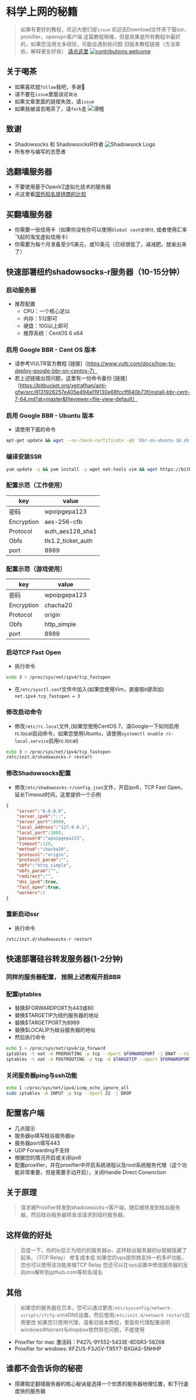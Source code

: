 # 科学上网的秘籍
> 如果有更好的教程，欢迎大佬们提`issue`
> 欢迎去Download文件夹下载ssr，proxifier，openvpn客户端
> 这篇教程稍难，但是效果是所有教程中最好的，如果您没用太多经验，可能会遇到些问题
> 旧版本教程链接（方法笨些，解释更友好些） [请点这里](https://raw.githubusercontent.com/XetRAHF/TiZi_AcrossTheGreatWall/master/README-dept.md)
[![contributions welcome](https://img.shields.io/badge/contributions-welcome-brightgreen.svg?style=flat)](https://github.com/dwyl/esta/issues)

## 关于喝茶
* 如果喜欢就`follow`我吧，多谢🙏
* 请不要在`issue`里面谈论`政治`
* 如果文章里面的链接失效，请`issue`
* 如果我被请去喝茶了，请`fork`走
![滑稽](https://timgsa.baidu.com/timg?image&quality=80&size=b9999_10000&sec=1509657102720&di=26897a14c32e3b7125d72a9ee4a6571f&imgtype=0&src=http%3A%2F%2Fimg.alicdn.com%2Fimgextra%2Fi2%2F2242406473%2FTB2o2RgahvC11Bjy1zdXXXPcVXa_%2521%25212242406473.jpg)

## 致谢
* Shadowsocks 和 ShadowsocksR作者
![Shadowsock Logo](https://raw.githubusercontent.com/XetRAHF/TiZi_AcrossTheGreatWall/d1f812d0caabe9c0d4a4b7d9e456ef46671f2729/imgs/shadowsocks.png)
* 所有参与编写的志愿者

## 选翻墙服务器
* 不要使用基于OpenVZ虚拟化技术的服务器
* 点这里看[国外知名提供商的比较](https://github.com/joedicastro/vps-comparison)

## 买翻墙服务器
* 你需要一张信用卡（如果你没有你可以使用`Global cash全球付`, 或者使用汇率飞起的淘宝虚拟信用卡）
* 你需要为每个月准备至少5美元，或10美元（已经很低了，减减肥，就省出来了）

## 快速部署纽约shadowsocks-r服务器（10-15分钟）
### 启动服务器
* 推荐配置
	* CPU：一个核心足以
	* 内存：512即可
	* 硬盘：10G以上即可
	* 推荐系统：CentOS 6 x64

### 启用 Google BBR - Cent OS 版本
* 请参考VULTR官方教程 [链接]（https://www.vultr.com/docs/how-to-deploy-google-bbr-on-centos-7）
* 若上述链接出现问题，这里有一份命令备份 [链接]（https://bitbucket.org/xetrafhan/anti-gfw/src/8131926257e405e494a119130e68fccff840b73f/install-bbr-cent-7-64.md?at=master&fileviewer=file-view-default）

### 启用 Google BBR - Ubuntu 版本
* 请使用下面的命令
```bash
apt-get update && wget --no-check-certificate -qO 'bbr-on-ubuntu-16.sh' 'https://bitbucket.org/xetrafhan/anti-gfw/raw/3ebcd6b971100bdb0967201e8da067df7f7e171d/install-bbr-on-ubuntu-16.sh' && chmod a+x bbr-on-ubuntu-16.sh && bash bbr-on-ubuntu-16.sh -f
```

### 编译安装SSR
```bash
yum update -y && yum install -y wget net-tools vim && wget https://bitbucket.org/xetrafhan/anti-gfw/raw/b95df58520e5c5579c780a1633b3537a362383a9/shadowsocks-all.sh && bash ./shadowsocks-all.sh
```

### 配置示范（工作使用）
| key | value | 
|----|------|
| 密码 | wpoipgepa123 | 
| Encryption | aes-256-cfb | 
| Protocol | auth_aes128_sha1 | 
| Obfs | tls1.2_ticket_auth | 
| port | 8989 | 

### 配置示范（游戏使用）
| key | value | 
|----|------|
| 密码 | wpoipgepa123 | 
| Encryption | chacha20 | 
| Protocol | origin | 
| Obfs |  http_simple | 
| port | 8989 | 

### 启动TCP Fast Open
* 执行命令
```bash
echo 3 > /proc/sys/net/ipv4/tcp_fastopen
```
* 在`/etc/sysctl.conf`文件中加入(如果您使用Vim，直接按`O`键添加)
`net.ipv4.tcp_fastopen = 3`


### 修改启动命令
* 修改`/etc/rc.local`文件,(如果您使用CentOS 7，请Google一下如何启用rc.local启动命令，如果您使用Ubuntu，请使用`systemctl enable rc-local.service`启用rc.local)
```bash
echo 3 > /proc/sys/net/ipv4/tcp_fastopen
/etc/init.d/shadowsocks-r restart
```

### 修改Shadowsocks配置
* 修改`/etc/shadowsocks-r/config.json`文件，开启ipv6，TCP Fast Open，延长Timeout时间，这里提供一个示例
```json
{
    "server":"0.0.0.0",
    "server_ipv6":"::",
    "server_port":8989,
    "local_address":"127.0.0.1",
    "local_port":1080,
    "password":"wpoipgepa123",
    "timeout":120,
    "method":"chacha20",
    "protocol":"origin",
    "protocol_param":"",
    "obfs":"http_simple",
    "obfs_param":"",
    "redirect":"",
    "dns_ipv6":true,
    "fast_open":true,
    "workers":1
}
```

### 重新启动ssr
* 执行命令
```bash
/etc/init.d/shadowsocks-r restart
```

## 快速部署硅谷转发服务器(1-2分钟)
### 同样的服务器配置， 按照上述教程开启BBR 
### 配置iptables
* 替换$FORWARDPORT为443或80
* 替换$TARGETIP为纽约服务器的地址
* 替换$TARGETPORT为8989
* 替换$LOCALIP为硅谷服务器的地址
* 然后执行命令
```bash
echo 1 > /proc/sys/net/ipv4/ip_forward
iptables -t nat -A PREROUTING -p tcp --dport $FORWARDPORT -j DNAT --to-destination $TARGETIP:$TARGETPORT
iptables -t nat -A POSTROUTING -p tcp -d $TARGETIP --dport $FORWARDPORT -j SNAT --to-source $LOCALIP
```

### 关闭服务器ping与ssh功能
```bash
echo 1 >/proc/sys/net/ipv4/icmp_echo_ignore_all
sudo iptables -A INPUT -p tcp --dport 22 -j DROP
```

## 配置客户端
* 几点提示
* 服务器ip填写硅谷服务器ip
* 服务器port填写443
* UDP Forwarding不支持
* 根据您的情况开启或关闭ipv6
* 配置proxifier，并在proxifier中开启系统进程以及root系统服务代理（这个功能非常重要，但是需要手动开启），关闭Handle Direct Conenction

## 关于原理
> 请求被Proxifier转发到shadowsocks-r客户端，随后被转发到硅谷服务器，然后硅谷服务器转发该请求到纽约服务器。

## 这样做的好处
> 百度一下，你的ip显示为纽约的服务器ip，这样硅谷服务器的ip就被隐藏了起来。（TCP Relay）
> 修复成本低
> 如果您的vps提供商支持一机多IP功能，您也可以使用该功能来做TCP Relay
> 您还可以在vps设置中修改服务器的反向dns解析到github.com等知名域名

## 其他
> 如果您的服务器在日本，您可以通过更改`/etc/sysconfig/network-scripts/ifcfg-eth0`DNS设置，然后使用`/etc/init.d/network restart`应用更改
> 如果您只使用代理，请看旧版本教程，里面有代理配置说明
> windows中torrent与dropbox依然存在问题，不能使用

* Proxifier for mac 激活码：P427L-9Y552-5433E-8DSR3-58Z68 
* Proxifier for windows: KFZUS-F3JGV-T95Y7-BXGAS-5NHHP 


## 谁都不会告诉你的秘密
* 搭建稳定翻墙服务器的核心秘诀是选择一个优质的服务器地理位置，和下行速度快的服务器
